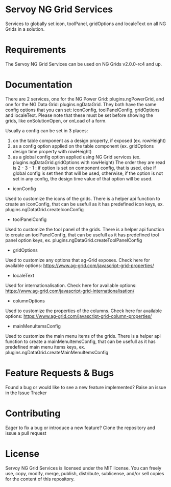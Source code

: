 # Servoy NG Grid Services

Services to globally set icon, toolPanel, gridOptions and localeText on all NG Grids in a solution.

# Requirements

The Servoy NG Grid Services can be used on NG Grids v2.0.0-rc4 and up.

# Documentation

There are 2 services, one for the NG Power Grid: plugins.ngPowerGrid, and one for
the NG Data Grid: plugins.ngDataGrid. They both have the same config options that
you can set: iconConfig, toolPanelConfig, gridOptions and localeText. Please note
that these must be set before showing the grids, like onSolutionOpen, or onLoad of a form.

Usually a config can be set in 3 places:
 1. on the table component as a design property, if exposed (ex. rowHeight)
 2. as a config option applied on the table component (ex. gridOptions design time property with rowHeight)
 3. as a global config option applied using NG Grid services (ex. plugins.ngDataGrid.gridOptions with rowHeight)
The order they are read is 2 - 3 - 1 : if option is set on component config, that is used, else if global config is set then that
will be used, otherwise, if the option is not set in any config, the design time value of that option will be used.


* iconConfig

Used to customize the icons of the grids. There is a helper api function to
create an iconConfig, that can be usefull as it has predefined icon keys, ex. plugins.ngDataGrid.createIconConfig

* toolPanelConfig

Used to customize the tool panel of the grids. There is a helper api function to
create an toolPanelConfig, that can be usefull as it has predefined tool panel option keys, ex. plugins.ngDataGrid.createToolPanelConfig

* gridOptions

Used to customize any options that ag-Grid exposes. Check here for available options: https://www.ag-grid.com/javascript-grid-properties/

* localeText

Used for internationalisation. Check here for available options: https://www.ag-grid.com/javascript-grid-internationalisation/

* columnOptions

Used to customize the properties of the columns. Check here for available options: https://www.ag-grid.com/javascript-grid-column-properties/

* mainMenuItemsConfig

Used to customize the main menu items of the grids. There is a helper api function to
create a mainMenuItemsConfig, that can be usefull as it has predefined main menu items keys, ex. plugins.ngDataGrid.createMainMenuItemsConfig

# Feature Requests & Bugs

Found a bug or would like to see a new feature implemented? Raise an issue in the Issue Tracker

# Contributing

Eager to fix a bug or introduce a new feature? Clone the repository and issue a pull request

# License

Servoy NG Grid Services is licensed under the MIT license. You can freely use, copy, modify, merge, publish, distribute, sublicense, and/or sell copies for the content of this repository.
